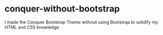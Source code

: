 # conquer-without-bootstrap
I made the Conquer Bootstrap Theme without using Bootstrap to solidify my HTML and CSS knowledge.
